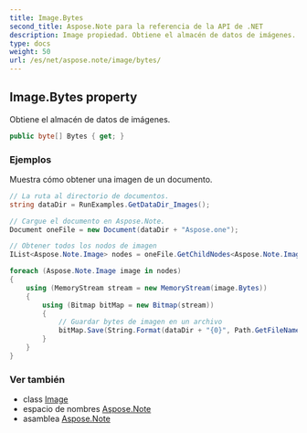 ```yaml
---
title: Image.Bytes
second_title: Aspose.Note para la referencia de la API de .NET
description: Image propiedad. Obtiene el almacén de datos de imágenes.
type: docs
weight: 50
url: /es/net/aspose.note/image/bytes/
---
```

## Image.Bytes property

Obtiene el almacén de datos de imágenes.

```csharp
public byte[] Bytes { get; }
```

### Ejemplos

Muestra cómo obtener una imagen de un documento.

```csharp
// La ruta al directorio de documentos.
string dataDir = RunExamples.GetDataDir_Images();

// Cargue el documento en Aspose.Note.
Document oneFile = new Document(dataDir + "Aspose.one");

// Obtener todos los nodos de imagen
IList<Aspose.Note.Image> nodes = oneFile.GetChildNodes<Aspose.Note.Image>();

foreach (Aspose.Note.Image image in nodes)
{
    using (MemoryStream stream = new MemoryStream(image.Bytes))
    {
        using (Bitmap bitMap = new Bitmap(stream))
        {
            // Guardar bytes de imagen en un archivo
            bitMap.Save(String.Format(dataDir + "{0}", Path.GetFileName(image.FileName)));
        }
    }
}
```

### Ver también

* class [Image](../)
* espacio de nombres [Aspose.Note](../../image/)
* asamblea [Aspose.Note](../../../)


